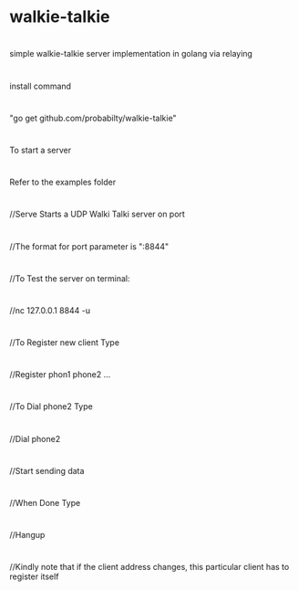 # walkie-talkie
#

#
simple walkie-talkie server implementation in golang via relaying
#
#
#
install command 
#
"go get github.com/probabilty/walkie-talkie"
#
#
#
To start a server 
#
Refer to the examples folder 
#
//Serve Starts a UDP Walki Talki server on port
#
//The format for port parameter is ":8844"
#
//To Test the server on terminal:
#
//nc 127.0.0.1 8844 -u
#
//To Register new client Type
#
//Register phon1 phone2 ...
#
//To Dial phone2 Type
#
//Dial phone2
#
//Start sending data
#
//When Done Type
#
//Hangup
#
//Kindly note that if the client address changes, this particular client has to register itself